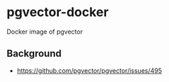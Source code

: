 # pgvector-docker
Docker image of pgvector

## Background
* https://github.com/pgvector/pgvector/issues/495
